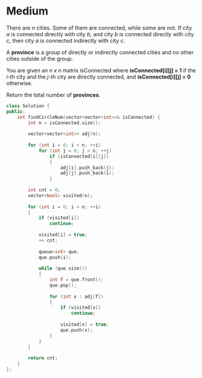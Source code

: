# Medium

There are *n* cities. Some of them are connected, while some are not. If city *a* is connected directly with city *b*, and city *b* is connected directly with city *c*, then city *a* is connected indirectly with city *c*.

A **province** is a group of directly or indirectly connected cities and no other cities outside of the group.

You are given an *n x n* matrix isConnected where **isConnected[i][j] = 1** if the *i*-th city and the *j*-th city are directly connected, and **isConnected[i][j] = 0** otherwise.

Return the total number of **provinces**.

```cpp
class Solution {
public:
    int findCircleNum(vector<vector<int>>& isConnected) {
        int n = isConnected.size();
        
        vector<vector<int>> adj(n);
        
        for (int i = 0; i < n; ++i)
            for (int j = 0; j < n; ++j)
                if (isConnected[i][j])
                {
                    adj[i].push_back(j);
                    adj[j].push_back(i);
                }
        
        int cnt = 0;
        vector<bool> visited(n);
        
        for (int i = 0; i < n; ++i)
        {
            if (visited[i])
                continue;
            
            visited[i] = true;
            ++ cnt;
            
            queue<int> que;
            que.push(i);
            
            while (que.size())
            {
                int f = que.front();
                que.pop();
                
                for (int x : adj[f])
                {
                    if (visited[x])
                        continue;
                    
                    visited[x] = true;
                    que.push(x);
                }
            }
        }
        
        return cnt;
    }
};
```
